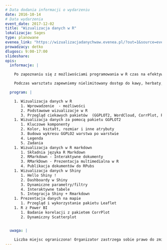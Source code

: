 ```yaml
---
# Data dodania informacji o wydarzeniu
date: 2016-10-14
# Data wydarzenia
event_date: 2017-12-02
title: "Wizualizacja danych w R"
lokalizacja: Sages
type: planowane
evenea_link: "https://wizualizacjadanychwaw.evenea.pl/?out=1&source=event_iframe"
prowadzacy: detko
dlugosc: 9:00-17:00
slideshare:
opis:
  informacje: |

    Po zapoznaniu się z możliwościami programowania w R czas na efektywną prezentację danych. Podczas warsztatu prowadzący bardzo przekrojowo zaprezentuje możliwości związane z wizualizacja danych w R. Począwszy od podstawowych wizualizacji, poprzez analizę danych za pomocą pakietu GGPLOT2, budowę interaktywnych dokumentów RMarkDown kończąc na zaawansowanych aplikacjach zbudowanych w Shiny czy Power BI. Zaprezentowane zostaną także metody publikowania prac do serwisu RPubs. Warsztat przewidziany jest dla osób które posiadają podstawową wiedzę z zakresu programowania w R. 

    Podczas warsztatu zapewniemy nielimitowany dostęp do kawy, herbaty, wody. W porze obiadowej zapewniamy pizzę.

  program: |

    1. Wizualizacja danych w R
       1. Wprowadzenie  - możliwości
       2. Podstawowe wizualizacje w R
       3. Przegląd ciekawych pakietów  (GGPLOT2, WordCloud, CorrPlot, Plotly..)
    1. Wizualizacja danych za pomocą pakietu GGPLOT2 
       1. Kluczowe komponenty
       2. Kolor, kształt, rozmiar i inne atrybuty
       3. Budowa wykresu GGPLO2 warstwa po warstwie
       4. Legenda
       5. Zadania
    1. Wizualizacja danych w R markdown
       1. Składnia języka R Markdown
       2. RMarkdown - Interaktywne dokumenty
       3. RMarkDown - Prezentacja multimedialna w R
       4. Publikacja dokumentów do RPubs
    1. Wizualizacja danych w Shiny
       1. Hello Shiny !
       2. Dashboardy w Shiny
       3. Dynamiczne parametry/filtry
       4. Interaktywne tabele
       5. Integracja Shiny + Rmarkdown
    1. Prezentacja danych na mapie
       1. Przegląd i wykorzystanie pakietu Leaflet
    1. R z Power BI
       1. Badanie korelacji z pakietem CorrPlot
       2. Dynamiczny Scatterplot 


  uwaga: |
 
    Liczba miejsc ograniczona! Organizator zastrzega sobie prawo do zmiany lokalizacji wydarzenia oraz jego odwołania w przypadku niezgłoszenia się minimalnej liczby uczestników.
---
```


